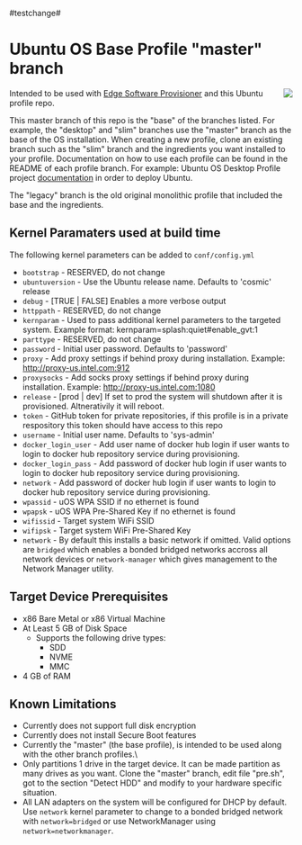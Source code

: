 #testchange#
# Ubuntu OS Base Profile "master" branch

<img align="right" src="https://assets.ubuntu.com/v1/29985a98-ubuntu-logo32.png">

Intended to be used with [Edge Software Provisioner](https://github.com/intel/Edge-Software-Provisioner) and this Ubuntu profile repo.

This master branch of this repo is the "base" of the branches listed.  For example, the "desktop" and "slim" branches use the "master" branch as the base of the OS installation.  When creating a new profile, clone an existing branch such as the "slim" branch and the ingredients you want installed to your profile.  Documentation on how to use each profile can be found in the README of each profile branch.  For example: Ubuntu OS Desktop Profile project [documentation](https://github.com/intel/rni-profile-base-ubuntu/blob/desktop/README.md) in order to deploy Ubuntu.

The "legacy" branch is the old original monolithic profile that included the base and the ingredients.

## Kernel Paramaters used at build time

The following kernel parameters can be added to `conf/config.yml`

* `bootstrap` - RESERVED, do not change
* `ubuntuversion` - Use the Ubuntu release name. Defaults to 'cosmic' release
* `debug` - [TRUE | FALSE] Enables a more verbose output
* `httppath` - RESERVED, do not change
* `kernparam` - Used to pass additional kernel parameters to the targeted system.  Example format: kernparam=splash:quiet#enable_gvt:1
* `parttype` - RESERVED, do not change
* `password` - Initial user password. Defaults to 'password'
* `proxy` - Add proxy settings if behind proxy during installation.  Example: http://proxy-us.intel.com:912
* `proxysocks` - Add socks proxy settings if behind proxy during installation.  Example: http://proxy-us.intel.com:1080
* `release` - [prod | dev] If set to prod the system will shutdown after it is provisioned.  Altnerativily it will reboot.
* `token` - GitHub token for private repositories, if this profile is in a private respository this token should have access to this repo
* `username` - Initial user name. Defaults to 'sys-admin'
* `docker_login_user` - Add user name of docker hub login if user wants to login to docker hub repository service during provisioning.
* `docker_login_pass` - Add password of docker hub login if user wants to login to docker hub repository service during provisioning.
* `network` - Add password of docker hub login if user wants to login to docker hub repository service during provisioning.
* `wpassid` - uOS WPA SSID if no ethernet is found
* `wpapsk` - uOS WPA Pre-Shared Key if no ethernet is found
* `wifissid` - Target system WiFi SSID
* `wifipsk` - Target system WiFi Pre-Shared Key
* `network` - By default this installs a basic network if omitted.  Valid options are `bridged` which enables a bonded bridged networks accross all network devices or `network-manager` which gives management to the Network Manager utility.

## Target Device Prerequisites

* x86 Bare Metal or x86 Virtual Machine
* At Least 5 GB of Disk Space
  * Supports the following drive types:
    * SDD
    * NVME
    * MMC
* 4 GB of RAM

## Known Limitations

* Currently does not support full disk encryption
* Currently does not install Secure Boot features
* Currently the "master" (the base profile), is intended to be used along with the other branch profiles.\
* Only partitions 1 drive in the target device. It can be made partition as many drives as you want.  Clone the "master" branch, edit file "pre.sh", got to the section "Detect HDD" and modify to your hardware specific situation.
* All LAN adapters on the system will be configured for DHCP by default.  Use `network` kernel parameter to change to a bonded bridged network with `network=bridged` or use NetworkManager using `network=networkmanager`.
